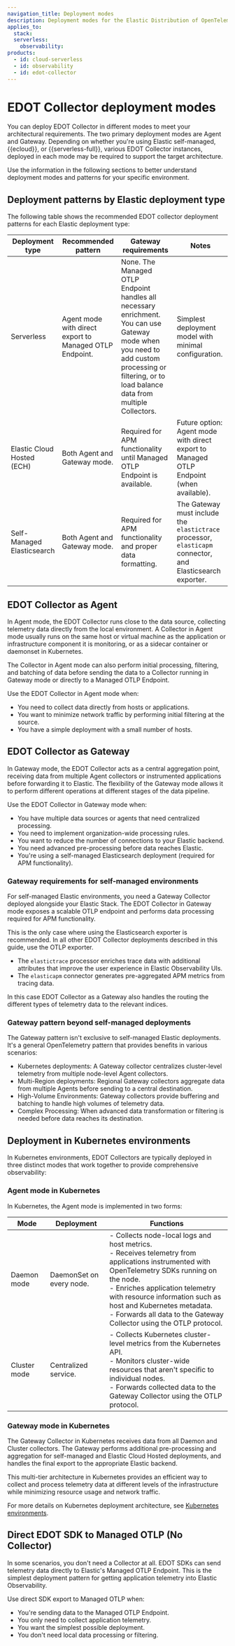 ```yaml
---
navigation_title: Deployment modes
description: Deployment modes for the Elastic Distribution of OpenTelemetry (EDOT) Collector, including Agent and Gateway modes and when to use each.
applies_to:
  stack:
  serverless:
    observability:
products:
  - id: cloud-serverless
  - id: observability
  - id: edot-collector
---
```


# EDOT Collector deployment modes

You can deploy EDOT Collector in different modes to meet your architectural requirements. The two primary deployment modes are Agent and Gateway. Depending on whether you're using Elastic self-managed, {{ecloud}}, or {{serverless-full}}, various EDOT Collector instances, deployed in each mode may be required to support the target architecture.

Use the information in the following sections to better understand deployment modes and patterns for your specific environment.

## Deployment patterns by Elastic deployment type

The following table shows the recommended EDOT collector deployment patterns for each Elastic deployment type:

| Deployment type | Recommended pattern | Gateway requirements | Notes |
|----------------|---------------------|---------------------|-------|
| Serverless | Agent mode with direct export to Managed OTLP Endpoint. | None. The Managed OTLP Endpoint handles all necessary enrichment. You can use Gateway mode when you need to add custom processing or filtering, or to load balance data from multiple Collectors. | Simplest deployment model with minimal configuration. |
| Elastic Cloud Hosted (ECH) | Both Agent and Gateway mode. | Required for APM functionality until Managed OTLP Endpoint is available. | Future option: Agent mode with direct export to Managed OTLP Endpoint (when available). |
| Self-Managed Elasticsearch | Both Agent and Gateway mode. | Required for APM functionality and proper data formatting. | The Gateway must include the `elastictrace` processor, `elasticapm` connector, and Elasticsearch exporter. |

## EDOT Collector as Agent

In Agent mode, the EDOT Collector runs close to the data source, collecting telemetry data directly from the local environment. A Collector in Agent mode usually runs on the same host or virtual machine as the application or infrastructure component it is monitoring, or as a sidecar container or daemonset in Kubernetes.

The Collector in Agent mode can also perform initial processing, filtering, and batching of data before sending the data to a Collector running in Gateway mode or directly to a Managed OTLP Endpoint.

Use the EDOT Collector in Agent mode when:

- You need to collect data directly from hosts or applications.
- You want to minimize network traffic by performing initial filtering at the source.
- You have a simple deployment with a small number of hosts.

## EDOT Collector as Gateway

In Gateway mode, the EDOT Collector acts as a central aggregation point, receiving data from multiple Agent collectors or instrumented applications before forwarding it to Elastic. The flexibility of the Gateway mode allows it to perform different operations at different stages of the data pipeline.

Use the EDOT Collector in Gateway mode when:

- You have multiple data sources or agents that need centralized processing.
- You need to implement organization-wide processing rules.
- You want to reduce the number of connections to your Elastic backend.
- You need advanced pre-processing before data reaches Elastic.
- You're using a self-managed Elasticsearch deployment (required for APM functionality).

### Gateway requirements for self-managed environments

For self-managed Elastic environments, you need a Gateway Collector deployed alongside your Elastic Stack. The EDOT Collector in Gateway mode exposes a scalable OTLP endpoint and performs data processing required for APM functionality.

This is the only case where using the Elasticsearch exporter is recommended. In all other EDOT Collector deployments described in this guide, use the OTLP exporter.

- The `elastictrace` processor enriches trace data with additional attributes that improve the user experience in Elastic Observability UIs.
- The `elasticapm` connector generates pre-aggregated APM metrics from tracing data.

In this case EDOT Collector as a Gateway also handles the routing the different types of telemetry data to the relevant indices.

### Gateway pattern beyond self-managed deployments

The Gateway pattern isn't exclusive to self-managed Elastic deployments. It's a general OpenTelemetry pattern that provides benefits in various scenarios:

- Kubernetes deployments: A Gateway collector centralizes cluster-level telemetry from multiple node-level Agent collectors.
- Multi-Region deployments: Regional Gateway collectors aggregate data from multiple Agents before sending to a central destination.
- High-Volume Environments: Gateway collectors provide buffering and batching to handle high volumes of telemetry data.
- Complex Processing: When advanced data transformation or filtering is needed before data reaches its destination.

## Deployment in Kubernetes environments

In Kubernetes environments, EDOT Collectors are typically deployed in three distinct modes that work together to provide comprehensive observability:

### Agent mode in Kubernetes

In Kubernetes, the Agent mode is implemented in two forms:

| Mode | Deployment | Functions |
|------|------------|-----------|
| Daemon mode | DaemonSet on every node. | - Collects node-local logs and host metrics.<br>- Receives telemetry from applications instrumented with OpenTelemetry SDKs running on the node.<br>- Enriches application telemetry with resource information such as host and Kubernetes metadata.<br>- Forwards all data to the Gateway Collector using the OTLP protocol. |
| Cluster mode | Centralized service. | - Collects Kubernetes cluster-level metrics from the Kubernetes API.<br>- Monitors cluster-wide resources that aren't specific to individual nodes.<br>- Forwards collected data to the Gateway Collector using the OTLP protocol. |

### Gateway mode in Kubernetes

The Gateway Collector in Kubernetes receives data from all Daemon and Cluster collectors. The Gateway performs additional pre-processing and aggregation for self-managed and Elastic Cloud Hosted deployments, and handles the final export to the appropriate Elastic backend.

This multi-tier architecture in Kubernetes provides an efficient way to collect and process telemetry data at different levels of the infrastructure while minimizing resource usage and network traffic.

For more details on Kubernetes deployment architecture, see [Kubernetes environments](../architecture/k8s.md).

## Direct EDOT SDK to Managed OTLP (No Collector)

In some scenarios, you don't need a Collector at all. EDOT SDKs can send telemetry data directly to Elastic's Managed OTLP Endpoint. This is the simplest deployment pattern for getting application telemetry into Elastic Observability.

Use direct SDK export to Managed OTLP when:

- You're sending data to the Managed OTLP Endpoint.
- You only need to collect application telemetry.
- You want the simplest possible deployment.
- You don't need local data processing or filtering.
